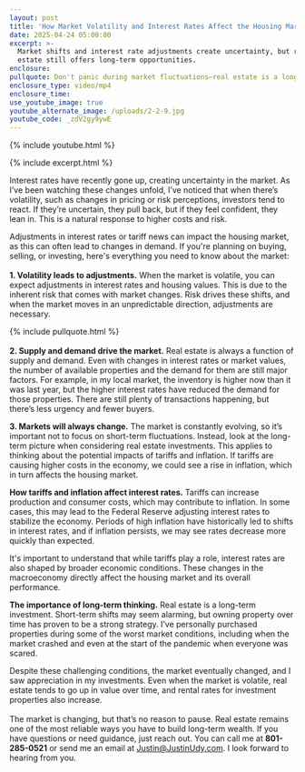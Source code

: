```yaml
---
layout: post
title: 'How Market Volatility and Interest Rates Affect the Housing Market '
date: 2025-04-24 05:00:00
excerpt: >-
  Market shifts and interest rate adjustments create uncertainty, but real
  estate still offers long-term opportunities.
enclosure:
pullquote: Don't panic during market fluctuations—real estate is a long-term game.
enclosure_type: video/mp4
enclosure_time:
use_youtube_image: true
youtube_alternate_image: /uploads/2-2-9.jpg
youtube_code: _zdV2gy9ywE
---
```

{% include youtube.html %}

{% include excerpt.html %}

Interest rates have recently gone up, creating uncertainty in the market. As I’ve been watching these changes unfold, I’ve noticed that when there’s volatility, such as changes in pricing or risk perceptions, investors tend to react. If they’re uncertain, they pull back, but if they feel confident, they lean in. This is a natural response to higher costs and risk.

Adjustments in interest rates or tariff news can impact the housing market, as this can often lead to changes in demand. If you're planning on buying, selling, or investing, here's everything you need to know about the market:<br><br>**1\. Volatility leads to adjustments.** When the market is volatile, you can expect adjustments in interest rates and housing values. This is due to the inherent risk that comes with market changes. Risk drives these shifts, and when the market moves in an unpredictable direction, adjustments are necessary.

{% include pullquote.html %}<br><br>**2\. Supply and demand drive the market.** Real estate is always a function of supply and demand. Even with changes in interest rates or market values, the number of available properties and the demand for them are still major factors. For example, in my local market, the inventory is higher now than it was last year, but the higher interest rates have reduced the demand for those properties. There are still plenty of transactions happening, but there’s less urgency and fewer buyers.

**3\. Markets will always change.** The market is constantly evolving, so it’s important not to focus on short-term fluctuations. Instead, look at the long-term picture when considering real estate investments. This applies to thinking about the potential impacts of tariffs and inflation. If tariffs are causing higher costs in the economy, we could see a rise in inflation, which in turn affects the housing market.

**How tariffs and inflation affect interest rates.** Tariffs can increase production and consumer costs, which may contribute to inflation. In some cases, this may lead to the Federal Reserve adjusting interest rates to stabilize the economy. Periods of high inflation have historically led to shifts in interest rates, and if inflation persists, we may see rates decrease more quickly than expected.

It's important to understand that while tariffs play a role, interest rates are also shaped by broader economic conditions. These changes in the macroeconomy directly affect the housing market and its overall performance.

**The importance of long-term thinking.** Real estate is a long-term investment. Short-term shifts may seem alarming, but owning property over time has proven to be a strong strategy. I’ve personally purchased properties during some of the worst market conditions, including when the market crashed and even at the start of the pandemic when everyone was scared.

Despite these challenging conditions, the market eventually changed, and I saw appreciation in my investments. Even when the market is volatile, real estate tends to go up in value over time, and rental rates for investment properties also increase.<br><br>The market is changing, but that’s no reason to pause. Real estate remains one of the most reliable ways you have to build long-term wealth. If you have questions or need guidance, just reach out. You can call me at **801-285-0521** or send me an email at [Justin@JustinUdy.com](mailto:Justin@JustinUdy.com). I look forward to hearing from you.